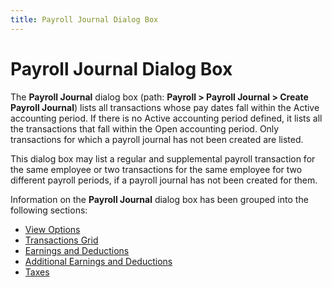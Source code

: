 ```yaml
---
title: Payroll Journal Dialog Box
---
```


# Payroll Journal Dialog Box


The **Payroll Journal** dialog box (path: **Payroll &gt; Payroll Journal &gt; Create Payroll Journal**) lists all transactions whose pay dates fall within the Active accounting period. If there is no Active accounting period defined, it lists all the transactions that fall within the Open accounting period. Only transactions for which a payroll journal has not been created are listed.


This dialog box may list a regular and supplemental payroll transaction for the same employee or two transactions for the same employee for two different payroll periods, if a payroll journal has not been created for them.


Information on the **Payroll Journal** dialog box has been grouped into the following sections:

- [View Options]({{site.prl_baseurl}}/misc/view_options_pts2.html)
- [Transactions Grid]({{site.prl_baseurl}}/misc/transactions_grid_ptp2.html)
- [Earnings and Deductions]({{site.prl_baseurl}}/misc/earnings_and_deductions_ptp_2.html)
- [Additional Earnings and Deductions]({{site.prl_baseurl}}/misc/additional_earnings_and_deductions_ptp3.html)
- [Taxes]({{site.prl_baseurl}}/misc/taxes_ptp2.html)

